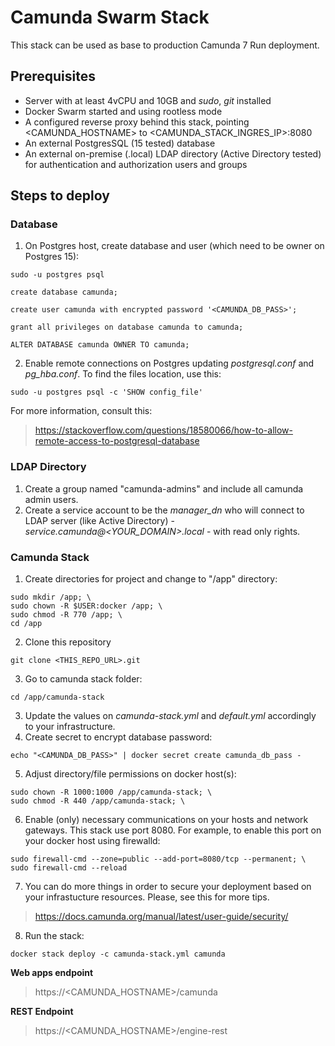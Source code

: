 # Camunda Swarm Stack
This stack can be used as base to production Camunda 7 Run deployment.
## Prerequisites
- Server with at least 4vCPU and 10GB and *sudo*, *git* installed
- Docker Swarm started and using rootless mode
- A configured reverse proxy behind this stack, pointing <CAMUNDA_HOSTNAME> to <CAMUNDA_STACK_INGRES_IP>:8080
- An external PostgresSQL (15 tested) database
- An external on-premise (.local) LDAP directory (Active Directory tested) for authentication and authorization users and groups

## Steps to deploy
### Database
1) On Postgres host, create database and user (which need to be owner on Postgres 15):
````
sudo -u postgres psql
````
````
create database camunda;
````
````
create user camunda with encrypted password '<CAMUNDA_DB_PASS>';
````
````
grant all privileges on database camunda to camunda;
````
````
ALTER DATABASE camunda OWNER TO camunda;
````
2) Enable remote connections on Postgres updating _postgresql.conf_ and _pg_hba.conf_. To find the files location, use this:
````
sudo -u postgres psql -c 'SHOW config_file'
````
For more information, consult this:
>https://stackoverflow.com/questions/18580066/how-to-allow-remote-access-to-postgresql-database

### LDAP Directory
1) Create a group named "camunda-admins" and include all camunda admin users.
2) Create a service account to be the *manager_dn* who will connect to LDAP server (like Active Directory) - 
_service.camunda@<YOUR_DOMAIN>.local_ - with read only rights.

### Camunda Stack
1) Create directories for project and change to "/app" directory:
````
sudo mkdir /app; \
sudo chown -R $USER:docker /app; \
sudo chmod -R 770 /app; \
cd /app
````
2) Clone this repository
````
git clone <THIS_REPO_URL>.git
````
3) Go to camunda stack folder:
````
cd /app/camunda-stack
````
3) Update the values on _camunda-stack.yml_ and _default.yml_ accordingly to your infrastructure.
4) Create secret to encrypt database password:
````
echo "<CAMUNDA_DB_PASS>" | docker secret create camunda_db_pass -
````
5) Adjust directory/file permissions on docker host(s):
````
sudo chown -R 1000:1000 /app/camunda-stack; \
sudo chmod -R 440 /app/camunda-stack; \
````
6) Enable (only) necessary communications on your hosts and network gateways. This stack use port 8080.
For example, to enable this port on your docker host using firewalld:
````
sudo firewall-cmd --zone=public --add-port=8080/tcp --permanent; \
sudo firewall-cmd --reload
````
7) You can do more things in order to secure your deployment based on your infrastucture resources. Please, see this for more tips. 
>https://docs.camunda.org/manual/latest/user-guide/security/
8) Run the stack:
````
docker stack deploy -c camunda-stack.yml camunda
````
**Web apps endpoint**
>https://<CAMUNDA_HOSTNAME>/camunda

**REST Endpoint**
>https://<CAMUNDA_HOSTNAME>/engine-rest
